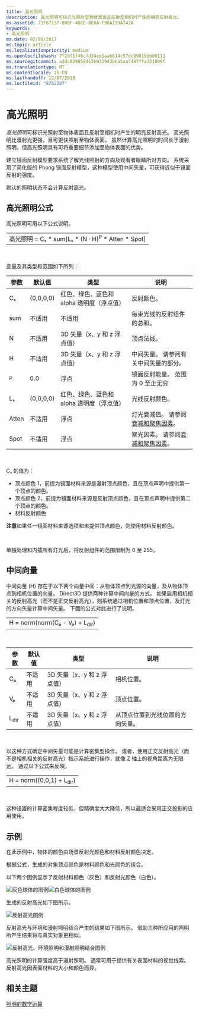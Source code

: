 ```yaml
---
title: 高光照明
description: 高光照明可标识光照射至物体表面且反射至相机时产生的明亮反射高光。
ms.assetid: 71F87137-B00F-48CE-8E6A-F98A139A742A
keywords:
- 高光照明
ms.date: 02/08/2017
ms.topic: article
ms.localizationpriority: medium
ms.openlocfilehash: 7f28f1f46cfd34ee1aab614c57dc99019dbd6111
ms.sourcegitcommit: a3dc929858415b933943bba5aa7487ffa721899f
ms.translationtype: MT
ms.contentlocale: zh-CN
ms.lasthandoff: 12/07/2018
ms.locfileid: "8782287"
---
```

# <a name="specular-lighting"></a>高光照明


*高光照明*可标识光照射至物体表面且反射至相机时产生的明亮反射高光。 高光照明比漫射光更强，且可更快照射至物体表面。 虽然计算高光照明的时间长于漫射照明，但高光照明具有可将重要细节添加至物体表面的优势。

建立镜面反射模型要求系统了解光线照射的方向及观看者眼睛所对方向。 系统采用了简化版的 Phong 镜面反射模型，这种模型使用中间矢量，可获得近似于镜面反射的强度。

默认的照明状态不会计算反射高光。

## <a name="span-idspecularlightingequationspanspan-idspecularlightingequationspanspan-idspecularlightingequationspanspecular-lighting-equation"></a><span id="Specular_Lighting_Equation"></span><span id="specular_lighting_equation"></span><span id="SPECULAR_LIGHTING_EQUATION"></span>高光照明公式


高光照明可用以下公式说明。

|                                                                             |
|-----------------------------------------------------------------------------|
| 高光照明 = Cₛ \* sum\[Lₛ \* (N · H)<sup>P</sup> \* Atten \* Spot\] |

 

变量及其类型和范围如下所列：

| 参数    | 默认值 | 类型                                                             | 说明                                                                                            |
|--------------|---------------|------------------------------------------------------------------|--------------------------------------------------------------------------------------------------------|
| Cₛ           | (0,0,0,0)     | 红色、绿色、蓝色和 alpha 透明度（浮点值） | 反射颜色。                                                                                        |
| sum          | 不适用           | 不适用                                                              | 每束光线的反射组件的总和。                                                          |
| N            | 不适用           | 3D 矢量（x、y 和 z 浮点值）                    | 顶点法线。                                                                                         |
| H            | 不适用           | 3D 矢量（x、y 和 z 浮点值）                    | 中间矢量。 请参阅有关中间矢量的部分。                                                |
| <sup>P</sup> | 0.0           | 浮点                                                   | 镜面反射能量。 范围为 0 至正无穷                                                     |
| Lₛ           | (0,0,0,0)     | 红色、绿色、蓝色和 alpha 透明度（浮点值） | 光线反射颜色。                                                                                  |
| Atten        | 不适用           | 浮点                                                   | 灯光衰减值。 请参阅[衰减和聚焦因素](attenuation-and-spotlight-factor.md)。 |
| Spot         | 不适用           | 浮点                                                   | 聚光因素。 请参阅[衰减和聚焦因素](attenuation-and-spotlight-factor.md)。        |

 

Cₛ 的值为：

-   顶点颜色 1，前提为镜面材料来源是漫射顶点颜色，且在顶点声明中提供第一个顶点的颜色。
-   顶点颜色 2，前提为镜面材料来源是反射顶点颜色，且在顶点声明中提供第二个顶点的颜色。
-   材料反射颜色

**注意**如果任一镜面材料来源选项和未提供顶点颜色，则使用材料反射颜色。

 

单独处理和内插所有灯光后，将反射组件的范围限制为 0 至 255。

## <a name="span-idthehalfwayvectorspanspan-idthehalfwayvectorspanspan-idthehalfwayvectorspanthe-halfway-vector"></a><span id="The_Halfway_Vector"></span><span id="the_halfway_vector"></span><span id="THE_HALFWAY_VECTOR"></span>中间向量


中间向量 (H) 存在于以下两个向量中间：从物体顶点到光源的向量，及从物体顶点到相机位置的向量。 Direct3D 提供两种计算中间向量的方式。 如果启用相机相关的反射高光（而不是正交反射高光），则系统通过相机位置和顶点位置，及灯光的方向矢量计算中间矢量。 下面的公式对此进行了说明。

|                                           |
|-------------------------------------------|
| H = norm(norm(Cₚ - Vₚ) + L<sub>dir</sub>) |

 

| 参数       | 默认值 | 类型                                          | 说明                                                  |
|-----------------|---------------|-----------------------------------------------|--------------------------------------------------------------|
| Cₚ              | 不适用           | 3D 矢量（x、y 和 z 浮点值） | 相机位置。                                             |
| Vₚ              | 不适用           | 3D 矢量（x、y 和 z 浮点值） | 顶点位置。                                             |
| L<sub>dir</sub> | 不适用           | 3D 矢量（x、y 和 z 浮点值） | 从顶点位置到光线位置的方向矢量。 |

 

以这种方式确定中间矢量可能是计算密集型操作。 或者，使用正交反射高光（而不是相机相关的反射高光）指示系统进行操作，就像 Z 轴上的视角距离为无限远。 通过以下公式来反映。

|                                     |
|-------------------------------------|
| H = norm((0,0,1) + L<sub>dir</sub>) |

 

这种设置的计算密集程度较低，但精确度大大降低，所以最适合采用正交投影的应用使用。

## <a name="span-idexamplespanspan-idexamplespanspan-idexamplespanexample"></a><span id="Example"></span><span id="example"></span><span id="EXAMPLE"></span>示例


在此示例中，物体的颜色由场景反射光颜色和材料反射颜色决定。

根据公式，生成的对象顶点颜色是材料颜色和光颜色的组合。

以下两个图例显示了反射材料颜色（灰色）和反射光颜色（白色）。

![灰色球体的图例](images/amb1.jpg)![白色球体的图例](images/lightwhite.jpg)

生成的反射高光如下图所示。

![反射高光图例](images/lights.jpg)

反射高光与环境和漫射照明结合产生的结果如下图所示。 借助三种所应用的照明所产生结果将与真实对象更相似。

![反射高光、环境照明和漫射照明结合图例](images/lightads.jpg)

高光照明的计算强度高于漫射照明。 通常可用于提供有关表面材料的视觉线索。 反射高光因表面材料的大小和颜色而异。

## <a name="span-idrelated-topicsspanrelated-topics"></a><span id="related-topics"></span>相关主题


[照明的数学运算](mathematics-of-lighting.md)

 

 




